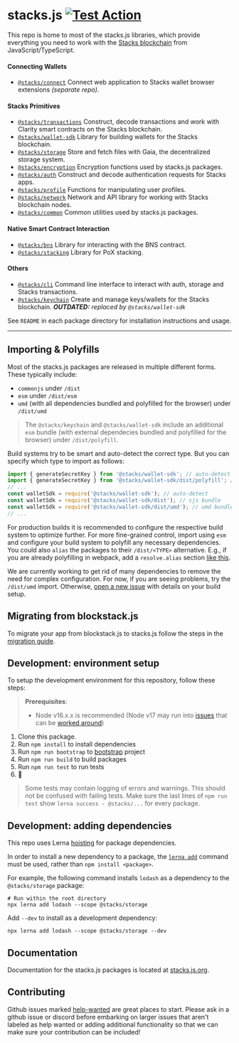 # stacks.js [![Test Action](https://github.com/hirosystems/stacks.js/actions/workflows/tests.yml/badge.svg?branch=master)](https://github.com/hirosystems/stacks.js/actions/workflows/tests.yml?query=branch%3Amaster)

This repo is home to most of the stacks.js libraries, which provide everything you need to work with the [Stacks blockchain](https://www.stacks.co/what-is-stacks) from JavaScript/TypeScript.

#### Connecting Wallets
- [`@stacks/connect`](https://github.com/hirosystems/connect) Connect web application to Stacks wallet browser extensions _(separate repo)_.

#### Stacks Primitives
- [`@stacks/transactions`](https://github.com/hirosystems/stacks.js/tree/master/packages/transactions) Construct, decode transactions and work with Clarity smart contracts on the Stacks blockchain.
- [`@stacks/wallet-sdk`](https://github.com/hirosystems/stacks.js/tree/master/packages/wallet-sdk) Library for building wallets for the Stacks blockchain.
- [`@stacks/storage`](https://github.com/hirosystems/stacks.js/tree/master/packages/storage) Store and fetch files with Gaia, the decentralized storage system.
- [`@stacks/encryption`](https://github.com/hirosystems/stacks.js/tree/master/packages/encryption) Encryption functions used by stacks.js packages.
- [`@stacks/auth`](https://github.com/hirosystems/stacks.js/tree/master/packages/auth) Construct and decode authentication requests for Stacks apps.
- [`@stacks/profile`](https://github.com/hirosystems/stacks.js/tree/master/packages/profile) Functions for manipulating user profiles.
- [`@stacks/network`](https://github.com/hirosystems/stacks.js/tree/master/packages/network) Network and API library for working with Stacks blockchain nodes.
- [`@stacks/common`](https://github.com/hirosystems/stacks.js/tree/master/packages/common) Common utilities used by stacks.js packages.

#### Native Smart Contract Interaction
- [`@stacks/bns`](https://github.com/hirosystems/stacks.js/tree/master/packages/bns) Library for interacting with the BNS contract.
- [`@stacks/stacking`](https://github.com/hirosystems/stacks.js/tree/master/packages/stacking) Library for PoX stacking.



#### Others
- [`@stacks/cli`](https://github.com/hirosystems/stacks.js/tree/master/packages/cli) Command line interface to interact with auth, storage and Stacks transactions.
- [`@stacks/keychain`](https://github.com/hirosystems/stacks.js/tree/master/packages/keychain) Create and manage keys/wallets for the Stacks blockchain. _**OUTDATED:** replaced by `@stacks/wallet-sdk`_





See `README` in each package directory for installation instructions and usage.

---

## Importing & Polyfills

Most of the stacks.js packages are released in multiple different forms.
These typically include:

- `commonjs` under `/dist`
- `esm` under `/dist/esm`
- `umd` (with all dependencies bundled and polyfilled for the browser) under `/dist/umd`

> The `@stacks/keychain` and `@stacks/wallet-sdk` include an additional `esm` bundle (with external dependecies bundled and polyfilled for the browser) under `/dist/polyfill`.

Build systems try to be smart and auto-detect the correct type.
But you can specify which type to import as follows:

```js
import { generateSecretKey } from '@stacks/wallet-sdk'; // auto-detect
import { generateSecretKey } from '@stacks/wallet-sdk/dist/polyfill'; // esm bundle (polyfilled)
// ...
const walletSdk = require('@stacks/wallet-sdk'); // auto-detect
const walletSdk = require('@stacks/wallet-sdk/dist'); // cjs bundle
const walletSdk = require('@stacks/wallet-sdk/dist/umd'); // umd bundle
// ...
```

For production builds it is recommended to configure the respective build system to optimize further.
For more fine-grained control, import using `esm` and configure your build system to polyfill any necessary dependencies.
You could also `alias` the packages to their `/dist/<TYPE>` alternative.
E.g., if you are already polyfilling in webpack, add a `resolve.alias` section [like this](https://github.com/janniks/stacks-wallet-web/blob/fea34ecfa667518ea9eecdf3b8161aa8e3fad1e3/webpack/webpack.config.base.js#L72-L82).

We are currently working to get rid of many dependencies to remove the need for complex configuration.
For now, if you are seeing problems, try the `/dist/umd` import.
Otherwise, [open a new issue](https://github.com/hirosystems/stacks.js/issues/new/choose) with details on your build setup.

## Migrating from blockstack.js

To migrate your app from blockstack.js to stacks.js follow the steps in the [migration guide](https://github.com/hirosystems/stacks.js/tree/master/.github/MIGRATION_GUIDE.md).

## Development: environment setup

To setup the development environment for this repository, follow these steps:

> **Prerequisites**:
>
> - Node v16.x.x is recommended (Node v17 may run into [issues](https://github.com/hirosystems/stacks.js/issues/1176) that can be [worked around](https://github.com/webpack/webpack/issues/14532#issuecomment-947012063))

1. Clone this package.
2. Run `npm install` to install dependencies
3. Run `npm run bootstrap` to [bootstrap](https://github.com/lerna/lerna/tree/main/commands/bootstrap) project
4. Run `npm run build` to build packages
5. Run `npm run test` to run tests
6. 🚀

> Some tests may contain logging of errors and warnings.
> This should not be confused with failing tests.
> Make sure the last lines of `npm run test` show `lerna success - @stacks/...` for every package.

## Development: adding dependencies

This repo uses Lerna [hoisting](https://github.com/lerna/lerna/blob/main/doc/hoist.md) for package dependencies.

In order to install a new dependency to a package, the [`lerna add`](https://github.com/lerna/lerna/tree/main/commands/add) command must be used, rather than `npm install <package>`.

For example, the following command installs `lodash` as a dependency to the `@stacks/storage` package:

```shell
# Run within the root directory
npx lerna add lodash --scope @stacks/storage
```

Add `--dev` to install as a development dependency:

```shell
npx lerna add lodash --scope @stacks/storage --dev
```

## Documentation

Documentation for the stacks.js packages is located at [stacks.js.org](https://stacks.js.org/).

## Contributing

Github issues marked [help-wanted](https://github.com/hirosystems/stacks.js/labels/help-wanted)
are great places to start. Please ask in a github issue or discord before embarking
on larger issues that aren't labeled as help wanted or adding additional
functionality so that we can make sure your contribution can be included!
